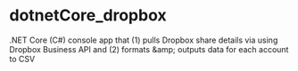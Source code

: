 # dotnetCore_dropbox
.NET Core (C#) console app that (1) pulls Dropbox share details via using Dropbox Business API and (2) formats &amp;amp; outputs data for each account to CSV
